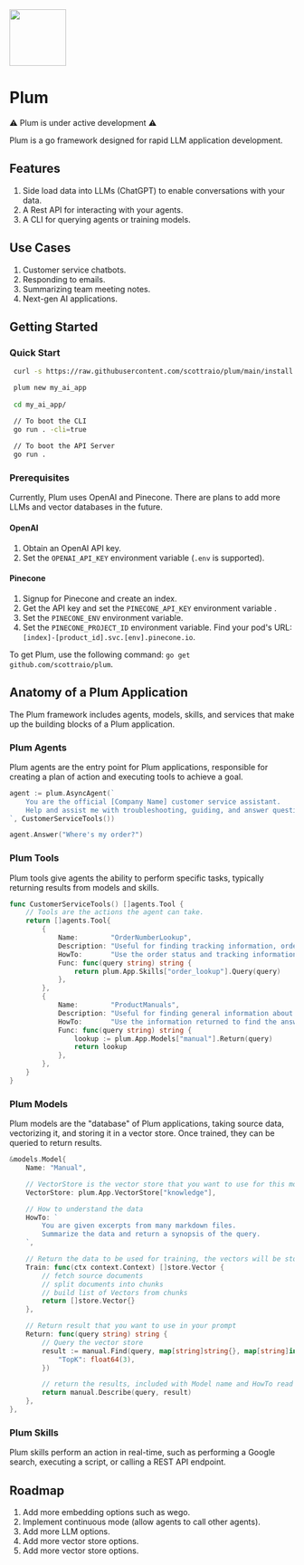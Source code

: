 <img src="https://user-images.githubusercontent.com/29908/236608902-6229c98f-2681-4557-a29c-f1cdd7cac581.png" width="100" />

# Plum
⚠️ Plum is under active development ⚠️

Plum is a go framework designed for rapid LLM application development. 

## Features

1. Side load data into LLMs (ChatGPT) to enable conversations with your data.
2. A Rest API for interacting with your agents.
3. A CLI for querying agents or training models.

## Use Cases

1. Customer service chatbots.
2. Responding to emails.
3. Summarizing team meeting notes.
4. Next-gen AI applications.

## Getting Started

### Quick Start

```bash
 curl -s https://raw.githubusercontent.com/scottraio/plum/main/install | bash

 plum new my_ai_app
 
 cd my_ai_app/ 

 // To boot the CLI
 go run . -cli=true
 
 // To boot the API Server
 go run . 
```

### Prerequisites

Currently, Plum uses OpenAI and Pinecone. There are plans to add more LLMs and vector databases in the future.

#### OpenAI

1. Obtain an OpenAI API key.
2. Set the `OPENAI_API_KEY` environment variable (`.env` is supported).

#### Pinecone

1. Signup for Pinecone and create an index.
2. Get the API key and set the `PINECONE_API_KEY` environment variable .
3. Set the `PINECONE_ENV` environment variable.
4. Set the `PINECONE_PROJECT_ID` environment variable.
Find your pod's URL: `[index]-[product_id].svc.[env].pinecone.io`.

To get Plum, use the following command: `go get github.com/scottraio/plum`.

## Anatomy of a Plum Application

The Plum framework includes agents, models, skills, and services that make up the building blocks of a Plum application.

### Plum Agents

Plum agents are the entry point for Plum applications, responsible for creating a plan of action and executing tools to achieve a goal.

```go
agent := plum.AsyncAgent(`
	You are the official [Company Name] customer service assistant. 
	Help and assist me with troubleshooting, guiding, and answer questions on [Company Name] products only.
`, CustomerServiceTools())

agent.Answer("Where's my order?")
```

### Plum Tools

Plum tools give agents the ability to perform specific tasks, typically returning results from models and skills.

```go
func CustomerServiceTools() []agents.Tool {	
	// Tools are the actions the agent can take.
	return []agents.Tool{
		{
			Name:        "OrderNumberLookup",
			Description: "Useful for finding tracking information, order status, and more",
			HowTo:       "Use the order status and tracking information to find the answer.",
			Func: func(query string) string {
				return plum.App.Skills["order_lookup"].Query(query)
			},
		},
		{
			Name:        "ProductManuals",
			Description: "Useful for finding general information about our products",
			HowTo:       "Use the information returned to find the answer.",
			Func: func(query string) string {
				lookup := plum.App.Models["manual"].Return(query)
				return lookup
			},
		},
	}
}
```

### Plum Models

Plum models are the "database" of Plum applications, taking source data, vectorizing it, and storing it in a vector store. Once trained, they can be queried to return results.

```go
&models.Model{
	Name: "Manual",

	// VectorStore is the vector store that you want to use for this model
	VectorStore: plum.App.VectorStore["knowledge"],

	// How to understand the data
	HowTo: `
		You are given excerpts from many markdown files. 
		Summarize the data and return a synopsis of the query. 
	`,

	// Return the data to be used for training, the vectors will be stored in the vector store
	Train: func(ctx context.Context) []store.Vector {
		// fetch source documents
		// split documents into chunks
		// build list of Vectors from chunks
		return []store.Vector{}
	},

	// Return result that you want to use in your prompt
	Return: func(query string) string {
		// Query the vector store
		result := manual.Find(query, map[string]string{}, map[string]interface{}{
			"TopK": float64(3),
		})

		// return the results, included with Model name and HowTo read the results
		return manual.Describe(query, result)
	},
},
```

### Plum Skills

Plum skills perform an action in real-time, such as performing a Google search, executing a script, or calling a REST API endpoint.

## Roadmap

1. Add more embedding options such as wego.
2. Implement continuous mode (allow agents to call other agents).
3. Add more LLM options.
4. Add more vector store options.
5. Add more vector store options.
